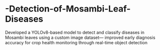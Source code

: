 # -Detection-of-Mosambi-Leaf-Diseases
 Developed a YOLOv8-based model to detect and classify diseases in Mosambi leaves using a custom image dataset—  improved early diagnosis accuracy for crop health monitoring through real-time object detection
